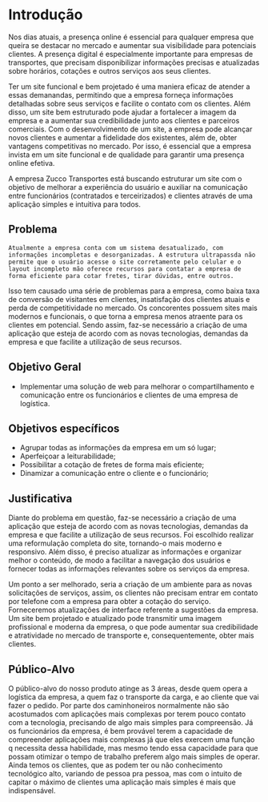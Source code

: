 # Introdução
  Nos dias atuais, a presença online é essencial para qualquer empresa que queira se destacar no mercado e aumentar sua visibilidade para potenciais clientes. A presença digital é especialmente importante para empresas de transportes, que precisam disponibilizar informações precisas e atualizadas sobre horários, cotações e outros serviços aos seus clientes.
   
   Ter um site funcional e bem projetado é uma maniera eficaz de atender a essas demanandas, permitindo que a empresa forneça informações detalhadas sobre seus serviços e facilite o contato com os clientes. Além disso, um site bem estruturado pode ajudar a fortalecer a imagem da empresa e a aumentar sua credibilidade junto aos clientes e parceiros comerciais. Com o desenvolvimento de um site, a empresa pode alcançar novos clientes e aumentar a fidelidade dos existentes, além de, obter vantagens competitivas no mercado. Por isso, é essencial que a empresa invista em um site funcional e de qualidade para garantir uma presença online efetiva.
   
   A empresa Zucco Transportes está buscando estruturar um site com o objetivo de melhorar a experiência do usuário e auxiliar na comunicação entre funcionários  (contratados e terceirizados) e clientes através de uma aplicação simples e intuitiva para todos.
   
## Problema

    Atualmente a empresa conta com um sistema desatualizado, com informações incompletas e desorganizadas. A estrutura ultrapassda não permite que o usuário acesse o site corretamente pelo celular e o layout incompleto mão oferece recursos para contatar a empresa de forma eficiente para cotar fretes, tirar dúvidas, entre outros. 
Isso tem causado uma série de problemas para a empresa, como baixa taxa de conversão de visitantes em clientes, insatisfação dos clientes atuais e perda de competitividade no mercado. Os concorentes possuem sites mais modernos e funcionais, o que torna a empresa menos atraente para os clientes em potencial.
Sendo assim, faz-se necessário a criação de uma aplicação que esteja de acordo com as novas tecnologias, demandas da empresa e que facilite a utilização de seus recursos.


## Objetivo Geral

- Implementar uma solução de web para melhorar o compartilhamento e comunicação entre os funcionários e clientes de uma empresa de logística.

## Objetivos específicos

- Agrupar todas as informações da empresa em um só lugar;
- Aperfeiçoar a leiturabilidade;
- Possibilitar a cotação de fretes de forma mais eficiente;
- Dinamizar a comunicação entre o cliente e o funcionário;

## Justificativa
   Diante do problema em questão, faz-se necessário a criação de uma aplicação que esteja de acordo com as novas tecnologias, demandas da empresa e que facilite a utilização de seus recursos. Foi escolhido realizar uma reformulação completa do site, tornando-o mais moderno e responsivo. Além disso, é preciso atualizar as informações e organizar melhor o conteúdo, de modo a facilitar a navegação dos usuários e fornecer todas as informações relevantes sobre os serviços da empresa.
  
  Um ponto a ser melhorado, seria a criação de um ambiente para as novas solicitações de serviços, assim, os clientes não precisam entrar em contato por telefone com a empresa para obter a cotação do serviço. Forneceremos atualizações de interface referente a sugestões da empresa.
Um site bem projetado e atualizado pode transmitir uma imagem profissional e moderna da empresa, o que pode aumentar sua credibilidade e atratividade no mercado de transporte e, consequentemente, obter mais clientes.

## Público-Alvo

O público-alvo do nosso produto atinge as 3 áreas, desde quem opera a logística da empresa, a quem faz o transporte da carga, e ao cliente que vai fazer o pedido. Por parte dos caminhoneiros normalmente não são acostumados com aplicações mais complexas por terem pouco contato com a tecnologia, precisando de algo mais simples para compreensão. Já os funcionários da empresa, é bem provável terem a capacidade de compreender aplicações mais complexas já que eles exercem uma função q necessita dessa habilidade, mas mesmo tendo essa capacidade para que possam otimizar o tempo de trabalho preferem algo mais simples de operar. Ainda temos os clientes, que as podem ter ou não conhecimento tecnológico alto, variando de pessoa pra pessoa, mas com o intuito de capitar o máximo de clientes uma aplicação mais simples é mais que indispensável. 
